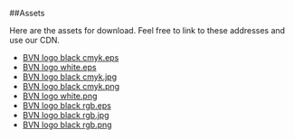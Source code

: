 ##Assets

Here are the assets for download. Feel free to link to these addresses and use our CDN.

* [BVN logo black cmyk.eps](https://s3-ap-southeast-2.amazonaws.com/styleguide-cuttlefish/logo/BVN_logo_black_cmyk.eps/ "black_cmyk")
* [BVN logo white.eps](https://s3-ap-southeast-2.amazonaws.com/styleguide-cuttlefish/logo/BVN_logo_white.eps/ "white")
* [BVN logo black cmyk.jpg](https://s3-ap-southeast-2.amazonaws.com/styleguide-cuttlefish/logo/BVN_logo_black_cmyk.jpg/ "black_cmyk")
* [BVN logo black cmyk.png](https://s3-ap-southeast-2.amazonaws.com/styleguide-cuttlefish/logo/BVN_logo_black_cmyk.png/ "black_cmyk")
* [BVN logo white.png](https://s3-ap-southeast-2.amazonaws.com/styleguide-cuttlefish/logo/BVN_logo_white.png/ "white")
* [BVN logo black rgb.eps](https://s3-ap-southeast-2.amazonaws.com/styleguide-cuttlefish/logo/BVN_logo_black_rgb.eps/ "black_rgb")
* [BVN logo black rgb.jpg](https://s3-ap-southeast-2.amazonaws.com/styleguide-cuttlefish/logo/BVN_logo_black_rgb.jpg/ "black_rgb")
* [BVN logo black rgb.png](https://s3-ap-southeast-2.amazonaws.com/styleguide-cuttlefish/logo/BVN_logo_black_rgb.png/ "black_rgb")
